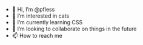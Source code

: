 - 👋 Hi, I’m @pfless
- 👀 I’m interested in cats
- 🌱 I’m currently learning CSS
- 💞️ I’m looking to collaborate on things in the future
- 📫 How to reach me 

<!---
pfless/pfless is a ✨ special ✨ repository because its `README.md` (this file) appears on your GitHub profile.
You can click the Preview link to take a look at your changes.
--->
